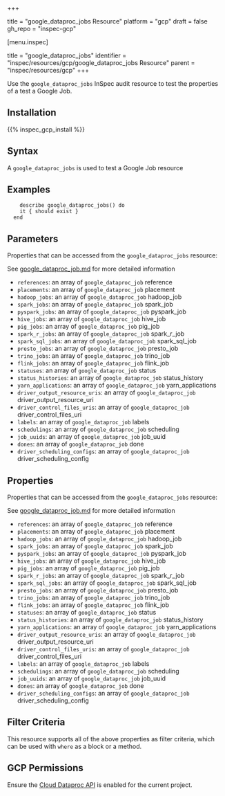 +++

title = "google_dataproc_jobs Resource"
platform = "gcp"
draft = false
gh_repo = "inspec-gcp"


[menu.inspec]

title = "google_dataproc_jobs"
identifier = "inspec/resources/gcp/google_dataproc_jobs Resource"
parent = "inspec/resources/gcp"
+++

Use the `google_dataproc_jobs` InSpec audit resource to test the properties of a test a Google Job.

## Installation
{{% inspec_gcp_install %}}

## Syntax
A `google_dataproc_jobs` is used to test a Google Job resource

## Examples
```
    describe google_dataproc_jobs() do
    it { should exist }
  end
```

## Parameters
Properties that can be accessed from the `google_dataproc_jobs` resource:

See [google_dataproc_job.md](google_dataproc_job.md) for more detailed information
* `references`: an array of `google_dataproc_job` reference
* `placements`: an array of `google_dataproc_job` placement
* `hadoop_jobs`: an array of `google_dataproc_job` hadoop_job
* `spark_jobs`: an array of `google_dataproc_job` spark_job
* `pyspark_jobs`: an array of `google_dataproc_job` pyspark_job
* `hive_jobs`: an array of `google_dataproc_job` hive_job
* `pig_jobs`: an array of `google_dataproc_job` pig_job
* `spark_r_jobs`: an array of `google_dataproc_job` spark_r_job
* `spark_sql_jobs`: an array of `google_dataproc_job` spark_sql_job
* `presto_jobs`: an array of `google_dataproc_job` presto_job
* `trino_jobs`: an array of `google_dataproc_job` trino_job
* `flink_jobs`: an array of `google_dataproc_job` flink_job
* `statuses`: an array of `google_dataproc_job` status
* `status_histories`: an array of `google_dataproc_job` status_history
* `yarn_applications`: an array of `google_dataproc_job` yarn_applications
* `driver_output_resource_uris`: an array of `google_dataproc_job` driver_output_resource_uri
* `driver_control_files_uris`: an array of `google_dataproc_job` driver_control_files_uri
* `labels`: an array of `google_dataproc_job` labels
* `schedulings`: an array of `google_dataproc_job` scheduling
* `job_uuids`: an array of `google_dataproc_job` job_uuid
* `dones`: an array of `google_dataproc_job` done
* `driver_scheduling_configs`: an array of `google_dataproc_job` driver_scheduling_config
## Properties
Properties that can be accessed from the `google_dataproc_jobs` resource:

See [google_dataproc_job.md](google_dataproc_job.md) for more detailed information
* `references`: an array of `google_dataproc_job` reference
* `placements`: an array of `google_dataproc_job` placement
* `hadoop_jobs`: an array of `google_dataproc_job` hadoop_job
* `spark_jobs`: an array of `google_dataproc_job` spark_job
* `pyspark_jobs`: an array of `google_dataproc_job` pyspark_job
* `hive_jobs`: an array of `google_dataproc_job` hive_job
* `pig_jobs`: an array of `google_dataproc_job` pig_job
* `spark_r_jobs`: an array of `google_dataproc_job` spark_r_job
* `spark_sql_jobs`: an array of `google_dataproc_job` spark_sql_job
* `presto_jobs`: an array of `google_dataproc_job` presto_job
* `trino_jobs`: an array of `google_dataproc_job` trino_job
* `flink_jobs`: an array of `google_dataproc_job` flink_job
* `statuses`: an array of `google_dataproc_job` status
* `status_histories`: an array of `google_dataproc_job` status_history
* `yarn_applications`: an array of `google_dataproc_job` yarn_applications
* `driver_output_resource_uris`: an array of `google_dataproc_job` driver_output_resource_uri
* `driver_control_files_uris`: an array of `google_dataproc_job` driver_control_files_uri
* `labels`: an array of `google_dataproc_job` labels
* `schedulings`: an array of `google_dataproc_job` scheduling
* `job_uuids`: an array of `google_dataproc_job` job_uuid
* `dones`: an array of `google_dataproc_job` done
* `driver_scheduling_configs`: an array of `google_dataproc_job` driver_scheduling_config

## Filter Criteria
This resource supports all of the above properties as filter criteria, which can be used
with `where` as a block or a method.

## GCP Permissions

Ensure the [Cloud Dataproc API](https://console.cloud.google.com/apis/library/dataproc.googleapis.com) is enabled for the current project.

